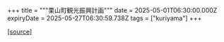 +++
title = """栗山町観光振興計画"""
date = 2025-05-01T06:30:00.000Z
expiryDate = 2025-05-27T06:30:59.738Z
tags = ["kuriyama"]
+++


[[source]](https://www.town.kuriyama.hokkaido.jp/soshiki/53/31886.html)
